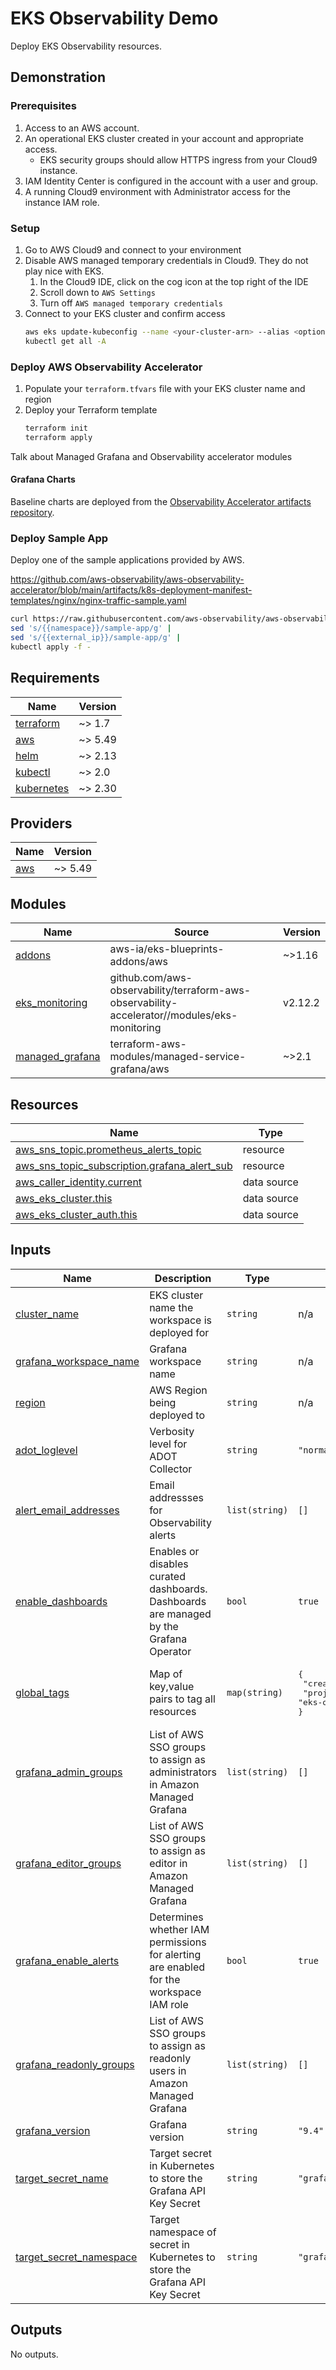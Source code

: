 # EKS Observability Demo

Deploy EKS Observability resources.

## Demonstration

### Prerequisites

1. Access to an AWS account.
1. An operational EKS cluster created in your account and appropriate access.
   - EKS security groups should allow HTTPS ingress from your Cloud9 instance.
1. IAM Identity Center is configured in the account with a user and group.
1. A running Cloud9 environment with Administrator access for the instance IAM role.

### Setup

1. Go to AWS Cloud9 and connect to your environment
1. Disable AWS managed temporary credentials in Cloud9. They do not play nice with EKS.
   1. In the Cloud9 IDE, click on the cog icon at the top right of the IDE
   1. Scroll down to `AWS Settings`
   1. Turn off `AWS managed temporary credentials`
1. Connect to your EKS cluster and confirm access
   ```bash
   aws eks update-kubeconfig --name <your-cluster-arn> --alias <optional-kube-context-alias>
   kubectl get all -A
   ```

### Deploy AWS Observability Accelerator

1. Populate your `terraform.tfvars` file with your EKS cluster name and region
1. Deploy your Terraform template
   ```bash
   terraform init
   terraform apply
   ```

Talk about Managed Grafana and Observability accelerator modules

#### Grafana Charts

Baseline charts are deployed from the [Observability Accelerator artifacts repository](https://github.com/aws-observability/aws-observability-accelerator/tree/main/artifacts).

### Deploy Sample App

Deploy one of the sample applications provided by AWS.

https://github.com/aws-observability/aws-observability-accelerator/blob/main/artifacts/k8s-deployment-manifest-templates/nginx/nginx-traffic-sample.yaml

```bash
curl https://raw.githubusercontent.com/aws-observability/aws-observability-accelerator/main/artifacts/k8s-deployment-manifest-templates/nginx/nginx-traffic-sample.yaml | 
sed 's/{{namespace}}/sample-app/g' | 
sed 's/{{external_ip}}/sample-app/g' | 
kubectl apply -f -
```



<!-- BEGIN_TF_DOCS -->
## Requirements

| Name | Version |
|------|---------|
| <a name="requirement_terraform"></a> [terraform](#requirement\_terraform) | ~> 1.7 |
| <a name="requirement_aws"></a> [aws](#requirement\_aws) | ~> 5.49 |
| <a name="requirement_helm"></a> [helm](#requirement\_helm) | ~> 2.13 |
| <a name="requirement_kubectl"></a> [kubectl](#requirement\_kubectl) | ~> 2.0 |
| <a name="requirement_kubernetes"></a> [kubernetes](#requirement\_kubernetes) | ~> 2.30 |

## Providers

| Name | Version |
|------|---------|
| <a name="provider_aws"></a> [aws](#provider\_aws) | ~> 5.49 |

## Modules

| Name | Source | Version |
|------|--------|---------|
| <a name="module_addons"></a> [addons](#module\_addons) | aws-ia/eks-blueprints-addons/aws | ~>1.16 |
| <a name="module_eks_monitoring"></a> [eks\_monitoring](#module\_eks\_monitoring) | github.com/aws-observability/terraform-aws-observability-accelerator//modules/eks-monitoring | v2.12.2 |
| <a name="module_managed_grafana"></a> [managed\_grafana](#module\_managed\_grafana) | terraform-aws-modules/managed-service-grafana/aws | ~>2.1 |

## Resources

| Name | Type |
|------|------|
| [aws_sns_topic.prometheus_alerts_topic](https://registry.terraform.io/providers/hashicorp/aws/latest/docs/resources/sns_topic) | resource |
| [aws_sns_topic_subscription.grafana_alert_sub](https://registry.terraform.io/providers/hashicorp/aws/latest/docs/resources/sns_topic_subscription) | resource |
| [aws_caller_identity.current](https://registry.terraform.io/providers/hashicorp/aws/latest/docs/data-sources/caller_identity) | data source |
| [aws_eks_cluster.this](https://registry.terraform.io/providers/hashicorp/aws/latest/docs/data-sources/eks_cluster) | data source |
| [aws_eks_cluster_auth.this](https://registry.terraform.io/providers/hashicorp/aws/latest/docs/data-sources/eks_cluster_auth) | data source |

## Inputs

| Name | Description | Type | Default | Required |
|------|-------------|------|---------|:--------:|
| <a name="input_cluster_name"></a> [cluster\_name](#input\_cluster\_name) | EKS cluster name the workspace is deployed for | `string` | n/a | yes |
| <a name="input_grafana_workspace_name"></a> [grafana\_workspace\_name](#input\_grafana\_workspace\_name) | Grafana workspace name | `string` | n/a | yes |
| <a name="input_region"></a> [region](#input\_region) | AWS Region being deployed to | `string` | n/a | yes |
| <a name="input_adot_loglevel"></a> [adot\_loglevel](#input\_adot\_loglevel) | Verbosity level for ADOT Collector | `string` | `"normal"` | no |
| <a name="input_alert_email_addresses"></a> [alert\_email\_addresses](#input\_alert\_email\_addresses) | Email addressses for Observability alerts | `list(string)` | `[]` | no |
| <a name="input_enable_dashboards"></a> [enable\_dashboards](#input\_enable\_dashboards) | Enables or disables curated dashboards. Dashboards are managed by the Grafana Operator | `bool` | `true` | no |
| <a name="input_global_tags"></a> [global\_tags](#input\_global\_tags) | Map of key,value pairs to tag all resources | `map(string)` | <pre>{<br>  "creation-method": "terraform",<br>  "project": "eks-observability-demo"<br>}</pre> | no |
| <a name="input_grafana_admin_groups"></a> [grafana\_admin\_groups](#input\_grafana\_admin\_groups) | List of AWS SSO groups to assign as administrators in Amazon Managed Grafana | `list(string)` | `[]` | no |
| <a name="input_grafana_editor_groups"></a> [grafana\_editor\_groups](#input\_grafana\_editor\_groups) | List of AWS SSO groups to assign as editor in Amazon Managed Grafana | `list(string)` | `[]` | no |
| <a name="input_grafana_enable_alerts"></a> [grafana\_enable\_alerts](#input\_grafana\_enable\_alerts) | Determines whether IAM permissions for alerting are enabled for the workspace IAM role | `bool` | `true` | no |
| <a name="input_grafana_readonly_groups"></a> [grafana\_readonly\_groups](#input\_grafana\_readonly\_groups) | List of AWS SSO groups to assign as readonly users in Amazon Managed Grafana | `list(string)` | `[]` | no |
| <a name="input_grafana_version"></a> [grafana\_version](#input\_grafana\_version) | Grafana version | `string` | `"9.4"` | no |
| <a name="input_target_secret_name"></a> [target\_secret\_name](#input\_target\_secret\_name) | Target secret in Kubernetes to store the Grafana API Key Secret | `string` | `"grafana-admin-credentials"` | no |
| <a name="input_target_secret_namespace"></a> [target\_secret\_namespace](#input\_target\_secret\_namespace) | Target namespace of secret in Kubernetes to store the Grafana API Key Secret | `string` | `"grafana-operator"` | no |

## Outputs

No outputs.
<!-- END_TF_DOCS -->
